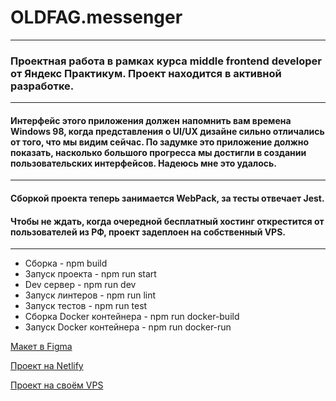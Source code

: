 # OLDFAG.messenger
***
### Проектная работа в рамках курса middle frontend developer от Яндекс Практикум. Проект находится в активной разработке.
***
#### Интерфейс этого приложения должен напомнить вам времена Windows 98, когда представления о UI/UX дизайне сильно отличались от того, что мы видим сейчас. По задумке это приложение должно показать, насколько большого прогресса мы достигли в создании пользовательских интерфейсов. Надеюсь мне это удалось.
***
#### Сборкой проекта теперь занимается WebPack, за тесты отвечает Jest. 
#### Чтобы не ждать, когда очередной бесплатный хостинг открестится от пользователей из РФ, проект задеплоен на собственный VPS.  
***
* Сборка - npm build
* Запуск проекта - npm run start 
* Dev сервер - npm run dev
* Запуск линтеров - npm run lint
* Запуск тестов - npm run test
* Сборка Docker контейнера - npm run docker-build
* Запуск Docker контейнера - npm run docker-run

[Макет в Figma](https://www.figma.com/file/eshsChHOpHyQ3qm0fKEVKp/OLDFAG.messandger?t=XtNw5VLq4rM2qWxp-6)

[Проект на Netlify](https://earnest-scone-dc05e4.netlify.app/)

[Проект на своём VPS](http://94.158.219.206:3000/)
